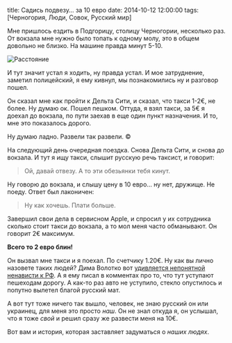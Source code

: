 title: Садись подвезу… за 10 евро
date: 2014-10-12 12:00:00
tags: [Черногория, Люди, Совок, Русский мир]

Мне пришлось ездить в Подгорицу, столицу Черногории, несколько раз. От вокзала мне нужно было топать к одному молу, это в общем довольно не близко. На машине правда минут 5-10.

![Расстояние](http://macgera.s3.amazonaws.com/articles/map.png)

И тут значит устал я ходить, ну правда устал. И мое затруднение, заметил полицейский, я ему кивнул, мы познакомились ну и разговор пошел.

Он сказал мне как пройти к Дельта Сити, и сказал, что такси 1-2€, не более. Ну думаю ок. Пошел пешком. Оттуда, я взял такси, за 5€ я доехал до вокзала, по пути заехав в еще один пункт назначения. И то, мне это показалось дорого.

Ну думаю ладно. Развели так развели. ©

На следующий день очередная поездка. Снова Дельта Сити, и снова до вокзала. И тут я ищу такси, слышит русскую речь таксист, и говорит:

>Ой, давай отвезу. А то эти обезьянки тебя кинут.

Ну говорю до вокзала, и слышу цену в 10 евро… ну нет, дружище. Не поеду. Ответ был лаконичен:

>Ну как хочешь. Плати больше.

Завершил свои дела в сервисном Apple, и спросил у их сотрудника сколько стоит такси до вокзала, а то мол меня часто обманывают. Он говорит 2€ максимум.

**Всего то 2 евро блин!**

Он вызвал мне такси и я поехал. По счетчику 1.20€. Ну как вы лично назовете таких людей? Дима Волотко вот [удивляется непонятной ненависти к РФ](https://absolvo.ru/2409/hatred-belarusian-to-russian.html). А я ему писал в комментах про то, что тут уступают пешеходам дорогу. А как-то раз авто не уступило, стекло опустилось и попутно вылетел благой русский мат.

А вот тут тоже ничего так вышло, человек, не знаю русский он или украинец, для меня это просто *наш*. Он не знал откуда я, он услышал, что я тоже *свой* и решил сразу же развести меня на 10€.

Вот вам и история, которая заставляет задуматься о *наших людях*.
